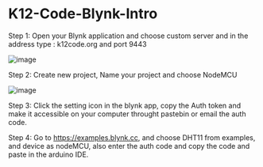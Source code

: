 # K12-Code-Blynk-Intro

Step 1:  Open your Blynk application and choose custom server and in the address type : k12code.org and port 9443

![image](https://user-images.githubusercontent.com/41247468/115965319-72761100-a4dd-11eb-81b2-1f00a482378a.png)

Step 2: Create new project, Name your project and choose NodeMCU

![image](https://user-images.githubusercontent.com/41247468/115965294-4f4b6180-a4dd-11eb-9449-80d31d94570d.png)

Step 3: Click the setting icon in the blynk app, copy the Auth token and make it accessible on your computer throught pastebin or email the auth code.

Step 4: Go to https://examples.blynk.cc, and choose DHT11 from examples, and device as nodeMCU, also enter the auth code and copy the code and paste in the arduino IDE.




